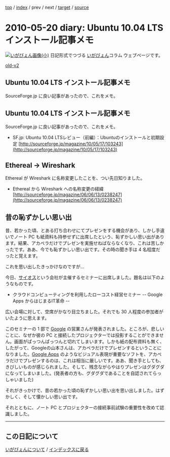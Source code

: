 [top](https://igapyon.github.io/diary/) 
 / [index](https://igapyon.github.io/diary/2010/index.html) 
 / prev 
 / next 
 / [target](https://igapyon.github.io/diary/2010/ig100520.html) 
 / [source](https://github.com/igapyon/diary/blob/gh-pages/2010/ig100520.html.src.md) 

2010-05-20 diary: Ubuntu 10.04 LTS インストール記事メモ
=====================================================================================================
[![いがぴょん画像(小)](https://igapyon.github.io/diary/images/iga200306s.jpg "いがぴょん")](https://igapyon.github.io/diary/memo/memoigapyon.html) 日記形式でつづる [いがぴょん](https://igapyon.github.io/diary/memo/memoigapyon.html)コラム ウェブページです。

[old-v2](ig100520-orig.html)

## Ubuntu 10.04 LTS インストール記事メモ

SourceForge.jp に良い記事があったので、これをメモ。

## Ubuntu 10.04 LTS インストール記事メモ

SourceForge.jp に良い記事があったので、これをメモ。

* SF.jp: Ubuntu 10.04 LTSレビュー（前編）：Ubuntuのインストールと初期設定 
  [http://sourceforge.jp/magazine/10/05/17/103243](http://sourceforge.jp/magazine/10/05/17/103243)

## Ethereal -> Wireshark

Ethereal が Wireshark に名称変更したことを、つい先日知りました。

* Ethereal から Wireshark への名称変更の経緯
  [http://sourceforge.jp/magazine/06/06/13/0238247](http://sourceforge.jp/magazine/06/06/13/0238247)

## 昔の恥ずかしい思い出

昔、若かった頃、とある打ち合わせにてプレゼンをする機会があり、しかし手違いでノート PC も紙資料も持参せずに出席したという、恥ずかしい思い出があります。結果、アカペラだけでプレゼンを実施せねばならなくなり、これは苦しかったです。ああ、今でも恥ずかしい思い出です。その時の聞き手は
4 名程度だったと覚えます。

これを思い出したきっかけなのですが…

今日、[サイオス](http://www.sios.com/)という会社が主催するセミナーに出席しました。題名は以下のようなものです。

* クラウドコンピューティングを利用したローコスト経営セミナー
  -- Google Apps からはじまるIT革命 --

広い会場に対して、空席がかなり目立ちました。それでも 30 人程度の参加者がいたように思えます。

このセミナーの 1 部で [Google](http://www.google.co.jp/) の営業さんが発表されました。ところが、悲しいことに、なぜか彼の PC と接続したプロジェクターでは投影することができません。画面がぱっつんぱっつんと切れてしまいます。しかも紙の配布資料も無く、したがって、Googleの山本さんは、アカペラだけでプレゼンするということになりました。[Google Apps](http://www.google.co.jp/apps/intl/ja/business/index.html) のようなビジュアル表現が重要なソフトを、アカペラだけでプレゼンするのは、これは相当に厳しいです。ああ、聞き手としても、きびしいものが感じられました。そして、残念ながらやはりプレゼンはグダグダになってしまいました。(発表者の方も、グダグダであることを自認されてらっしゃいました)

それがきっかけで、昔の若かった頃の恥ずかしい思い出を思い出しました。はずかしく、そして懐かしい思い出です。

それとともに、ノート PC とプロジェクターの接続事前試験の重要性を改めて認識しました。


----------------------------------------------------------------------------------------------------

## この日記について
[いがぴょんについて](https://igapyon.github.io/diary/memo/memoigapyon.html) / [インデックスに戻る](https://igapyon.github.io/diary/idxall.html)
